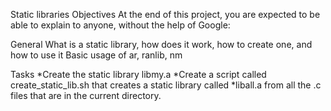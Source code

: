 Static libraries
Objectives
At the end of this project, you are expected to be able to explain to anyone, without the help of Google:

General
What is a static library, how does it work, how to create one, and how to use it
Basic usage of ar, ranlib, nm

Tasks
*Create the static library libmy.a
*Create a script called create_static_lib.sh that creates a static library called 
*liball.a from all the .c files that are in the current directory.
